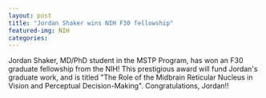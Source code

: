 ```yaml
---
layout: post
title: "Jordan Shaker wins NIH F30 fellowship"
featured-img: NIH
categories:
---
```


 Jordan Shaker, MD/PhD student in the MSTP Program, has won an F30 graduate fellowship from the NIH! This prestigious award will fund Jordan's graduate work, and is titled "The Role of the Midbrain Reticular Nucleus in Vision and Perceptual Decision-Making". Congratulations, Jordan!!

